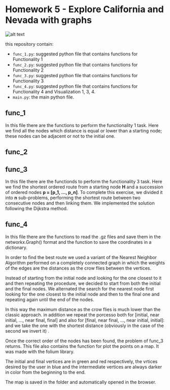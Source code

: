 # Homework 5 - Explore California and Nevada with graphs

![alt text](https://camo.githubusercontent.com/ae26f5178a3c7d279181fcc5a36c00269462732a/68747470733a2f2f31696763306f6a6f73736134313268316533656b386431772d7770656e67696e652e6e6574646e612d73736c2e636f6d2f77702d636f6e74656e742f75706c6f6164732f323031382f30332f393738303932313333383339302e6a7067 "Logo Title Text 1" )


this repository contain:

* `func_1.py`: suggested python file that contains functions for Functionality 1 
* `func_2.py`: suggested python file that contains functions for Functionality 2 
* `func_3.py`: suggested python file that contains functions for Functionality 3 
* `func_4.py`: suggested python file that contains functions for Functionality 4 and Visualization 1, 3, 4.
* `main.py`: the main python file.

## func_1
In this file there are the functions to perform the functionality 1 task. Here we find all the nodes which distance is equal or lower than a starting node; these nodes can be adjacent or not to the initial one.
## func_2
## func_3
In this file there are the functionds to perform the functionality 3 task. Here we find the shortest ordered route from a starting node **H** and a succession of ordered nodes **p = [p_1, ..., p_n]**. To complete this exercise, we divided it into **n** sub-problems, performing the shortest route between two consecutive nodes and then linking them. We implemented the solution following the Dijkstra method.
## func_4
In this file there are the functions to read the .gz files and save them in the networkx.Graph() format and the function to save the coordinates in a dictionary.

In order to find the best route we used a variant of the Nearest Neighbor Algorithm performed on a completely connected graph in which the weights of the edges are the distances as the crow flies between the vertices.

Instead of starting from the initial node and looking for the one closest to it and then repeating the procedure, we decided to start from both the initial and the final nodes. We alternated the search for the nearest node first looking for the one closest to the initial node and then to the final one and repeating again until the end of the nodes.

In this way the maximum distance as the crow flies is much lower than the classic approach.
in addition we repeat the porcesso both for
\[initial, near initial, ..., near final, final\] and also for \[final, near final, ..., near initial, initial\]: and we take the one with the shortest distance (obviously in the case of the second we invert it) . 

Once the correct order of the nodes has been found, the problem of func_3 returns.
This file also contains the function for plot the points on a map. It was made with the folium library. 

The initial and final vertices are in green and red respectively, the vrtices desired by the user in blue and the intermediate vertices are always darker in color from the beginning to the end.

The map is saved in the folder and automatically opened in the browser.
